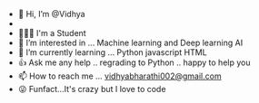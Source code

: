 - 👋 Hi, I’m @Vidhya
- 
- 👩🏼‍🎓 I'm a Student
- 👀 I’m interested in ... Machine learning and Deep learning AI
- 🌱 I’m currently learning ... Python javascript HTML
- 👍  Ask me any help .. regrading to Python .. happy to help you 
- 📫 How to reach me ... vidhyabharathi002@gmail.com  
- 😜 Funfact...It's crazy but I love to code

<!---
VidhyaBharathi-S/VidhyaBharathi-S is a ✨ special ✨ repository because its `README.md` (this file) appears on your GitHub profile.
You can click the Preview link to take a look at your changes.
--->
